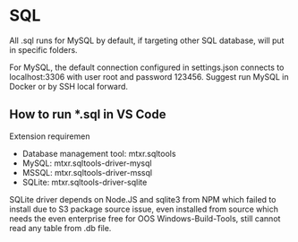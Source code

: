 # SQL

All .sql runs for MySQL by default, if targeting other SQL database, will put in specific folders.

For MySQL, the default connection configured in settings.json connects to localhost:3306 with user root and password 123456. Suggest run MySQL in Docker or by SSH local forward.

## How to run *.sql in VS Code

Extension requiremen

* Database management tool: mtxr.sqltools
* MySQL: mtxr.sqltools-driver-mysql
* MSSQL: mtxr.sqltools-driver-mssql
* SQLite: mtxr.sqltools-driver-sqlite

SQLite driver depends on Node.JS and sqlite3 from NPM which failed to install due to S3 package source issue, even installed from source which needs the even enterprise free for OOS Windows-Build-Tools, still cannot read any table from .db file.


